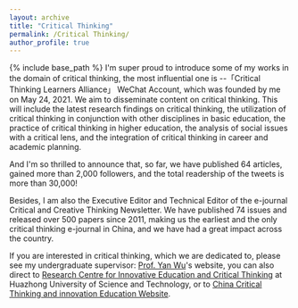 ```yaml
---
layout: archive
title: "Critical Thinking"
permalink: /Critical Thinking/
author_profile: true
---
```


{% include base_path %}
I'm super proud to introduce some of my works in the domain of critical thinking, the most influential one is --「Critical Thinking Learners Alliance」 WeChat Account, which was founded by me on May 24, 2021. We aim to disseminate content on critical thinking. This will include the latest research findings on critical thinking, the utilization of critical thinking in conjunction with other disciplines in basic education, the practice of critical thinking in higher education, the analysis of social issues with a critical lens, and the integration of critical thinking in career and academic planning.

And I'm so thrilled to announce that, so far, we have published 64 articles, gained more than 2,000 followers, and the total readership of the tweets is more than 30,000!

Besides, I am also the Executive Editor and Technical Editor of the e-journal Critical and Creative Thinking Newsletter. We have published 74 issues and released over 500 papers since 2011, making us the earliest and the only critical thinking e-journal in China, and we have had a great impact across the country.

If you are interested in critical thinking, which we are dedicated to, please see my undergraduate supervisor: [Prof. Yan Wu](https://jyxy.sisu.edu.cn/szdw/sddw/jyglzyds/967a34a69d6c4e7e87ba8dd278a1826a.htm)'s website, you can also direct to [Research Centre for Innovative Education and Critical Thinking](http://jky.hust.edu.cn/index.htm) at Huazhong University of Science and Technology, or to [China Critical Thinking and innovation Education Website](http://ppxsw.szjzw.hust.edu.cn/).
